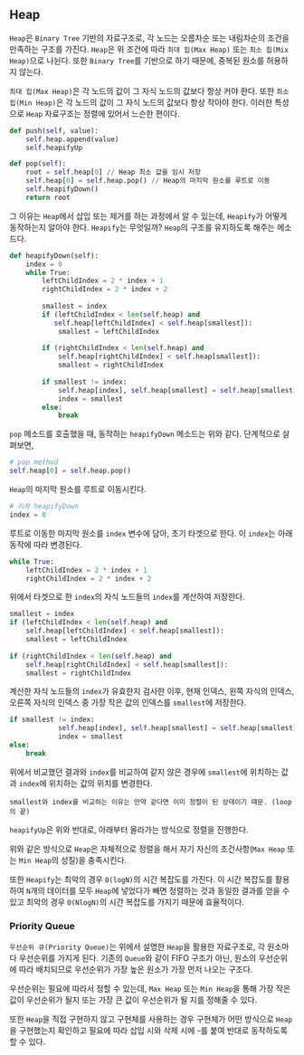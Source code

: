 
## Heap

`Heap`은 `Binary Tree` 기반의 자료구조로, 각 노드는 오름차순 또는 내림차순의 조건을 만족하는 구조를 가진다. `Heap`은 위 조건에 따라 `최대 힙(Max Heap)` 또는 `최소 힙(Mix Heap)`으로 나뉜다. 또한 `Binary Tree`를 기반으로 하기 때문에, 중복된 원소를 허용하지 않는다. 

`최대 힙(Max Heap)`은 각 노드의 값이 그 자식 노드의 값보다 항상 커야 한다. 또한 `최소 힙(Min Heap)`은 각 노드의 값이 그 자식 노드의 값보다 항상 작아야 한다. 이러한 특성으로 `Heap` 자료구조는 정렬에 있어서 느슨한 편이다. 

```python
def push(self, value):
	self.heap.append(value)
	self.heapifyUp

def pop(self):
	root = self.heap[0] // Heap 최소 값을 임시 저장
	self.heap[0] = self.heap.pop() // Heap의 마지막 원소를 루트로 이동
	self.heapifyDown()
	return root
```

그 이유는 `Heap`에서 삽입 또는 제거를 하는 과정에서 알 수 있는데, `Heapify`가 어떻게 동작하는지 알아야 한다. `Heapify`는 무엇일까? `Heap`의 구조를 유지하도록 해주는 메소드다.

```python
def heapifyDown(self):
	index = 0
	while True:
		leftChildIndex = 2 * index + 1
		rightChildIndex = 2 * index + 2
		
		smallest = index
		if (leftChildIndex < len(self.heap) and
		   self.heap[leftChildIndex] < self.heap[smallest]):
			smallest = leftChildIndex 
			
		if (rightChildIndex < len(self.heap) and
		    self.heap[rightChildIndex] < self.heap[smallest]): 
			smallest = rightChildIndex 
			
		if smallest != index: 
			self.heap[index], self.heap[smallest] = self.heap[smallest], self.heap[index] 
			index = smallest 
		else: 
			break
```

`pop` 메소드를 호출했을 때, 동작하는 `heapifyDown` 메소드는 위와 같다. 단계적으로 살펴보면,

```python
# pop method
self.heap[0] = self.heap.pop()
```

`Heap`의 마지막 원소를 루트로 이동시킨다.

```python
# 이하 heapifyDown
index = 0
```

루트로 이동한 마지막 원소를 `index` 변수에 담아, 초기 타겟으로 한다. 이 `index`는 아래 동작에 따라 변경된다.

```python
while True:
	leftChildIndex = 2 * index + 1
	rightChildIndex = 2 * index + 2
```

위에서 타겟으로 한 `index`의 자식 노드들의 `index`를 계산하여 저장한다.

```python
smallest = index
if (leftChildIndex < len(self.heap) and
	self.heap[leftChildIndex] < self.heap[smallest]):
	smallest = leftChildIndex 
			
if (rightChildIndex < len(self.heap) and
	self.heap[rightChildIndex] < self.heap[smallest]): 
	smallest = rightChildIndex 
```

계산한 자식 노드들의 `index`가 유효한지 검사한 이후, 현재 인덱스, 왼쪽 자식의 인덱스, 오른쪽 자식의 인덱스 중 가장 작은 값의 인덱스를 `smallest`에 저장한다.

```python
if smallest != index: 
			self.heap[index], self.heap[smallest] = self.heap[smallest], self.heap[index] 
			index = smallest
else:
	break
```

위에서 비교했던 결과와 `index`를 비교하여 같지 않은 경우에 `smallest`에 위치하는 값과 `index`에 위치하는 값의 위치를 변경한다. 

	smallest와 index를 비교하는 이유는 만약 같다면 이미 정렬이 된 상태이기 때문. (loop의 끝)

`heapifyUp`은 위와 반대로, 아래부터 올라가는 방식으로 정렬을 진행한다.

위와 같은 방식으로 `Heap`은 자체적으로 정렬을 해서 자기 자신의 조건사항(`Max Heap` 또는 `Min Heap`의 성질)을 충족시킨다.

또한 `Heapify`는 최악의 경우 `O(logN)`의 시간 복잡도를 가진다. 이 시간 복잡도를 활용하여 `N`개의 데이터를 모두 `Heap`에 넣었다가 빼면 정렬하는 것과 동일한 결과를 얻을 수 있고 최악의 경우 `O(NlogN)`의 시간 복잡도를 가지기 때문에 효율적이다.

### Priority Queue

`우선순위 큐(Priority Queue)`는 위에서 설명한 `Heap`을 활용한 자료구조로, 각 원소마다 우선순위를 가지게 된다. 기존의 `Queue`와 같이 FIFO 구조가 아닌, 원소의 우선순위에 따라 배치되므로 우선순위가 가장 높은 원소가 가장 먼저 나오는 구조다.

우선순위는 필요에 따라서 정할 수 있는데, `Max Heap` 또는 `Min Heap`을 통해 가장 작은 값이 우선순위가 될지 또는 가장 큰 값이 우선순위가 될 지를 정해줄 수 있다. 

또한 `Heap`을 직접 구현하지 않고 구현체를 사용하는 경우 구현체가 어떤 방식으로 `Heap`을 구현했는지 확인하고 필요에 따라 삽입 시와 삭제 시에 -를 붙여 반대로 동작하도록 할 수 있다.